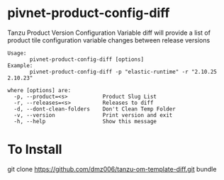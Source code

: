 # pivnet-product-config-diff

Tanzu Product Version Configuration Variable diff will provide a list of product tile configuration variable changes
between release versions

```
Usage:
       pivnet-product-config-diff [options]
Example:
       pivnet-product-config-diff -p "elastic-runtime" -r "2.10.25 2.10.23"

where [options] are:
  -p, --product=<s>           Product Slug List
  -r, --releases=<s>          Releases to diff
  -d, --dont-clean-folders    Don't Clean Temp Folder
  -v, --version               Print version and exit
  -h, --help                  Show this message
```

# To Install
git clone https://github.com/dmz006/tanzu-om-template-diff.git
bundle
